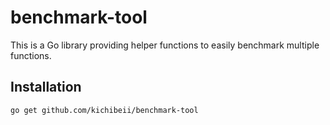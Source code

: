 # benchmark-tool
This is a Go library providing helper functions to easily benchmark multiple functions.

## Installation
```bash
go get github.com/kichibeii/benchmark-tool
